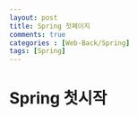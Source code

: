 ```yaml
---
layout: post
title: Spring 첫페이지 
comments: true 
categories : [Web-Back/Spring]
tags: [Spring]
---
```


# Spring 첫시작